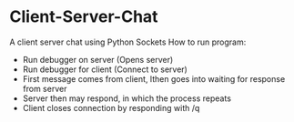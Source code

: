 # Client-Server-Chat
A client server chat using Python Sockets
How to run program:
 - Run debugger on server (Opens server)
 - Run debugger for client (Connect to server)
 - First message comes from client, lthen goes into waiting for response from server
 - Server then may respond, in which the process repeats
 - Client closes connection by responding with /q

